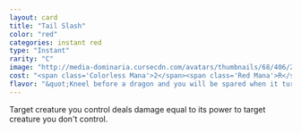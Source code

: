 ```yaml
---
layout: card
title: "Tail Slash"
color: "red"
categories: instant red
type: "Instant"
rarity: "C"
image: "http://media-dominaria.cursecdn.com/avatars/thumbnails/68/406/200/283/635618477649087939.png"
cost: "<span class='Colorless Mana'>2</span><span class='Red Mana'>R</span>"
flavor: "&quot;Kneel before a dragon and you will be spared when it turns to leave.&quot; - Yikaro, Atarka Warrior"
---
```


Target creature you control deals damage equal to its power to target creature you don't control.
